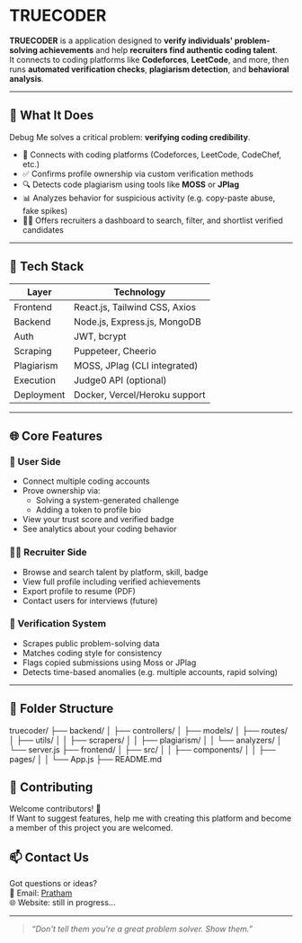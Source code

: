 # TRUECODER

**TRUECODER** is a application designed to **verify individuals' problem-solving achievements** and help **recruiters find authentic coding talent**.  
It connects to coding platforms like **Codeforces**, **LeetCode**, and more, then runs **automated verification checks**, **plagiarism detection**, and **behavioral analysis**.

---

## 🚀 What It Does

Debug Me solves a critical problem: **verifying coding credibility**.

- 🔗 Connects with coding platforms (Codeforces, LeetCode, CodeChef, etc.)
- ✅ Confirms profile ownership via custom verification methods
- 🔍 Detects code plagiarism using tools like **MOSS** or **JPlag**
- 📊 Analyzes behavior for suspicious activity (e.g. copy-paste abuse, fake spikes)
- 🧑‍💼 Offers recruiters a dashboard to search, filter, and shortlist verified candidates

---

## 🔧 Tech Stack

| Layer        | Technology                     |
|--------------|--------------------------------|
| Frontend     | React.js, Tailwind CSS, Axios  |
| Backend      | Node.js, Express.js, MongoDB   |
| Auth         | JWT, bcrypt                    |
| Scraping     | Puppeteer, Cheerio             |
| Plagiarism   | MOSS, JPlag (CLI integrated)   |
| Execution    | Judge0 API (optional)          |
| Deployment   | Docker, Vercel/Heroku support  |

---

## 🌐 Core Features

### 👤 User Side
- Connect multiple coding accounts
- Prove ownership via:
  - Solving a system-generated challenge
  - Adding a token to profile bio
- View your trust score and verified badge
- See analytics about your coding behavior

### 🧑‍💼 Recruiter Side
- Browse and search talent by platform, skill, badge
- View full profile including verified achievements
- Export profile to resume (PDF)
- Contact users for interviews (future)

### 🔐 Verification System
- Scrapes public problem-solving data
- Matches coding style for consistency
- Flags copied submissions using Moss or JPlag
- Detects time-based anomalies (e.g. multiple accounts, rapid solving)

---

## 📁 Folder Structure

truecoder/
├── backend/
│ ├── controllers/
│ ├── models/
│ ├── routes/
│ ├── utils/
│ │ ├── scrapers/
│ │ ├── plagiarism/
│ │ └── analyzers/
│ └── server.js
├── frontend/
│ ├── src/
│ │ ├── components/
│ │ ├── pages/
│ │ └── App.js
├── README.md


## 🧩 Contributing

Welcome contributors! 🎉  
If Want to suggest features, help me with creating this platform and become a member of this project you are welcomed.

## 📫 Contact Us

Got questions or ideas?  
📧 Email: [Pratham](diamond123erock@gmail.com)  
🌐 Website: still in progress...

---
> _“Don't tell them you're a great problem solver. Show them.”_
